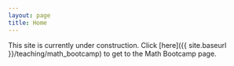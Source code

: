 ```yaml
---
layout: page
title: Home
---
```


This site is currently under construction. Click [here]({{ site.baseurl }}/teaching/math_bootcamp) to get to the Math Bootcamp page.

